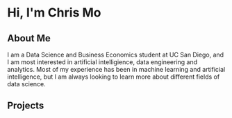 # Hi, I'm Chris Mo  

## About Me  
I am a Data Science and Business Economics student at UC San Diego, and I am most interested in artificial intelligience, data engineering and analytics.
Most of my experience has been in machine learning and artificial intelligence, but I am always looking to learn more about different fields of data science.  

## Projects  
